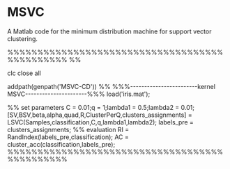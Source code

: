 # MSVC
A Matlab code for the minimum  distribution machine for support vector clustering.

%%%%%%%%%%%%%%%%%%%%%%%%%%%%%%%%%%%%%%%%%%%%%% %% 

clc
close all

addpath(genpath('MSVC-CD'))
%% %%%------------------------kernel MSVC----------------------%%%
load('iris.mat');

%% set parameters
C = 0.01;q = 1;lambda1 = 0.5;lambda2 = 0.01;
[SV,BSV,beta,alpha,quad,R,ClusterPerQ,clusters_assignments]  = LSVC(Samples,classification,C,q,lambda1,lambda2);
labels_pre = clusters_assignments;
%% evaluation
RI = RandIndex(labels_pre,classification);
AC = cluster_acc(classification,labels_pre);
%%%%%%%%%%%%%%%%%%%%%%%%%%%%%%%%%%%%%%%%%%%%%%

